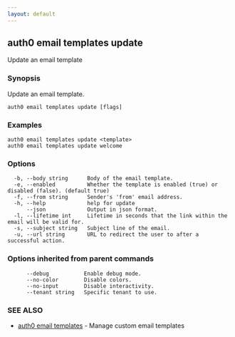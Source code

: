 ```yaml
---
layout: default
---
```

## auth0 email templates update

Update an email template

### Synopsis

Update an email template.

```
auth0 email templates update [flags]
```

### Examples

```
auth0 email templates update <template>
auth0 email templates update welcome
```

### Options

```
  -b, --body string      Body of the email template.
  -e, --enabled          Whether the template is enabled (true) or disabled (false). (default true)
  -f, --from string      Sender's 'from' email address.
  -h, --help             help for update
      --json             Output in json format.
  -l, --lifetime int     Lifetime in seconds that the link within the email will be valid for.
  -s, --subject string   Subject line of the email.
  -u, --url string       URL to redirect the user to after a successful action.
```

### Options inherited from parent commands

```
      --debug           Enable debug mode.
      --no-color        Disable colors.
      --no-input        Disable interactivity.
      --tenant string   Specific tenant to use.
```

### SEE ALSO

* [auth0 email templates](auth0_email_templates.md)	 - Manage custom email templates

